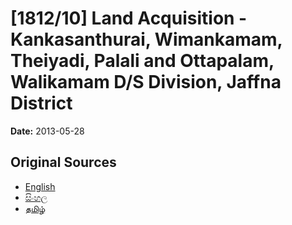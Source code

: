 # [1812/10] Land Acquisition - Kankasanthurai, Wimankamam, Theiyadi, Palali and Ottapalam, Walikamam D/S Division, Jaffna District

**Date:** 2013-05-28

## Original Sources

- [English](https://documents.gov.lk/view/extra-gazettes/2013/5/1812-10_E.pdf)
- [සිංහල](https://documents.gov.lk/view/extra-gazettes/2013/5/1812-10_S.pdf)
- [தமிழ்](https://documents.gov.lk/view/extra-gazettes/2013/5/1812-10_T.pdf)
